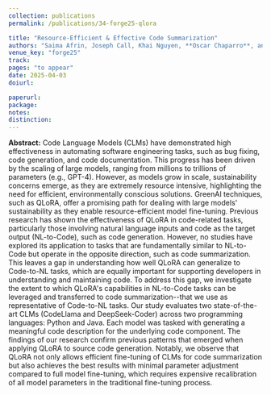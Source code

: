 ```yaml
---
collection: publications
permalink: /publications/34-forge25-qlora

title: "Resource-Efficient & Effective Code Summarization"
authors: "Saima Afrin, Joseph Call, Khai Nguyen, **Oscar Chaparro**, and Antonio Mastropaolo"
venue_key: "forge25"
track: 
pages: "to appear"
date: 2025-04-03
doiurl: 

paperurl: 
package: 
notes: 
distinction: 
---
```


**Abstract:** Code Language Models (CLMs) have demonstrated high effectiveness in automating software engineering tasks, such as bug fixing, code generation, and code documentation. This progress has been driven by the scaling of large models, ranging from millions to trillions of parameters (e.g., GPT-4). However, as models grow in scale, sustainability concerns emerge, as they are extremely resource intensive, highlighting the need for efficient, environmentally conscious solutions. GreenAI techniques, such as QLoRA, offer a promising path for dealing with large models' sustainability as they enable resource-efficient model fine-tuning. Previous research has shown the effectiveness of QLoRA in code-related tasks, particularly those involving natural language inputs and code as the target output (NL-to-Code), such as code generation. However, no studies have explored its application to tasks that are fundamentally similar to NL-to-Code but operate in the opposite direction, such as code summarization. This leaves a gap in understanding how well QLoRA can generalize to Code-to-NL tasks, which are equally important for supporting developers in understanding and maintaining code. To address this gap, we investigate the extent to which QLoRA's capabilities in NL-to-Code tasks can be leveraged and transferred to code summarization--that we use as representative of Code-to-NL tasks. Our study evaluates two state-of-the-art CLMs (CodeLlama and DeepSeek-Coder) across two programming languages: Python and Java. Each model was tasked with generating a meaningful code description for the underlying code component. The findings of our research confirm previous patterns that emerged when applying QLoRA to source code generation. Notably, we observe that QLoRA not only allows efficient fine-tuning of CLMs for code summarization but also achieves the best results with minimal parameter adjustment compared to full model fine-tuning, which requires expensive recalibration of all model parameters in the traditional fine-tuning process.